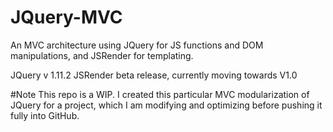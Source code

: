 # JQuery-MVC
An MVC architecture using JQuery for JS functions and DOM manipulations, and JSRender for templating.

JQuery v 1.11.2
JSRender beta release, currently moving towards V1.0

#Note
This repo is a WIP. I created this particular MVC modularization of JQuery for a project, which I am modifying and optimizing before pushing it fully into GitHub.
